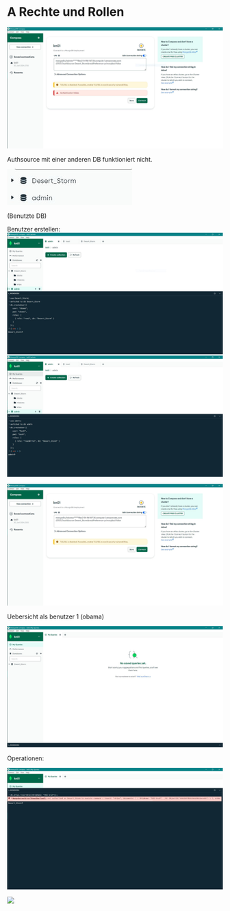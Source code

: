 # A Rechte und Rollen

![](1_authsoure.JPG)

Authsource mit einer anderen DB funktioniert nicht.

![](1_authsoureDB.JPG)

(Benutzte DB)

Benutzer erstellen:
![](2_createuser1.JPG)
![](2_createuser2.JPG)

![](3_connectionString1.JPG)

Uebersicht als benutzer 1 (obama)

![](3_user1overview.JPG)

Operationen: 

![](3_insert.JPG)

![](3.querry.JPG)
